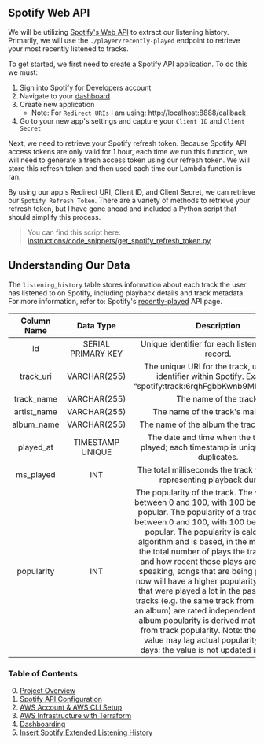 ## Spotify Web API

We will be utilizing [Spotify's Web API](https://developer.spotify.com/documentation/web-api) to extract our listening history. Primarily, we will use the `./player/recently-played` endpoint to retrieve your most recently listened to tracks. 

To get started, we first need to create a Spotify API application. To do this we must:
1. Sign into Spotify for Developers account
1. Navigate to your [dashboard](https://developer.spotify.com/dashboard)
1. Create new application
    * Note: For `Redirect URIs` I am using: http://localhost:8888/callback  
1. Go to your new app's settings and capture your `Client ID` and `Client Secret`


Next, we need to retrieve your Spotify refresh token. Because Spotify API access tokens are only valid for 1 hour, each time we run this function, we will need to generate a fresh access token using our refresh token. We will store this refresh token and then used each time our Lambda function is ran.

By using our app's Redirect URI, Client ID, and Client Secret, we can retrieve our `Spotify Refresh Token`. There are a variety of methods to retrieve your refresh token, but I have gone ahead and included a Python script that should simplify this process.

> You can find this script here: [instructions/code_snippets/get_spotify_refresh_token.py](./code_snippets/get_spotify_refresh_token.py)


## Understanding Our Data

The `listening_history` table stores information about each track the user has listened to on Spotify, including playback details and track metadata. 
For more information, refer to: Spotify's [recently-played](https://developer.spotify.com/documentation/web-api/reference/get-recently-played)
API page.


| Column Name |   Data Type  |                                                                                                                                                                                                                                                                                                                                                                                   Description                                                                                                                                                                                                                                                                                                                                                                                   |   |   |
|:-----------:|:------------:|:-------------------------------------------------------------------------------------------------------------------------------------------------------------------------------------------------------------------------------------------------------------------------------------------------------------------------------------------------------------------------------------------------------------------------------------------------------------------------------------------------------------------------------------------------------------------------------------------------------------------------------------------------------------------------------------------------------------------------------------------------------------------------------:|---|---|
| id          | SERIAL PRIMARY KEY       | Unique identifier for each listening history record.                                                                                                                                                                                                                                                                                                                                                                                                                                                                                                                                                                                                                                                                                                                            |   |   |
| track_uri   | VARCHAR(255) | The unique URI for the track, used as an identifier within Spotify. Example: “spotify:track:6rqhFgbbKwnb9MLmUQDhG6”                                                                                                                                                                                                                                                                                                                                                                                                                                                                                                                                                                                                                                                             |   |   |
| track_name  | VARCHAR(255) | The name of the track.                                                                                                                                                                                                                                                                                                                                                                                                                                                                                                                                                                                                                                                                                                                                                          |   |   |
| artist_name | VARCHAR(255) | The name of the track's main artist.                                                                                                                                                                                                                                                                                                                                                                                                                                                                                                                                                                                                                                                                                                                                            |   |   |
| album_name  | VARCHAR(255) | The name of the album the track is part of.                                                                                                                                                                                                                                                                                                                                                                                                                                                                                                                                                                                                                                                                                                                                     |   |   |
| played_at   | TIMESTAMP UNIQUE    | The date and time when the track was played; each timestamp is unique to avoid duplicates.                                                                                                                                                                                                                                                                                                                                                                                                                                                                                                                                                                                                                                                                                      |   |   |
| ms_played   | INT          | The total milliseconds the track was played, representing playback duration.                                                                                                                                                                                                                                                                                                                                                                                                                                                                                                                                                                                                                                                                                                    |   |   |
| popularity  | INT          | The popularity of the track. The value will be between 0 and 100, with 100 being the most popular. The popularity of a track is a value between 0 and 100, with 100 being the most popular. The popularity is calculated by algorithm and is based, in the most part, on the total number of plays the track has had and how recent those plays are. Generally speaking, songs that are being played a lot now will have a higher popularity than songs that were played a lot in the past. Duplicate tracks (e.g. the same track from a single and an album) are rated independently. Artist and album popularity is derived mathematically from track popularity.  Note: the popularity value may lag actual popularity by a few days: the value is not updated in real time. |   |   |

### Table of Contents
0. [Project Overview](https://github.com/zachmiller280/Spotify-API-Pipeline/blob/main/README.md)
1. [Spotify API Configuration](1-spotify_api.md)
1. [AWS Account & AWS CLI Setup](2-aws.md)
1. [AWS Infrastructure with Terraform](3-aws_infrastructure.md)
1. [Dashboarding](4-google_looker.md)
1. [Insert Spotify Extended Listening History](5-spotify_extended_listening.md)
